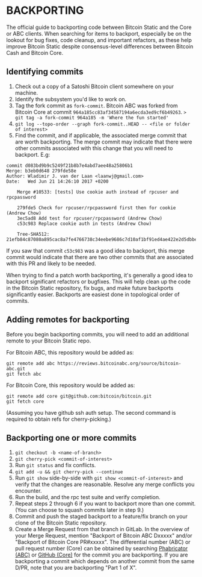 BACKPORTING
===========

The official guide to backporting code between Bitcoin Static and the Core or ABC clients. When searching
for items to backport, especially be on the lookout for bug fixes, code cleanup, and
important refactors, as these help improve Bitcoin Static despite consensus-level differences
between Bitcoin Cash and Bitcoin Core.

Identifying commits
-------------------

1. Check out a copy of a Satoshi Bitcoin client somewhere on your machine.
2. Identify the subsystem you'd like to work on.
3. Tag the fork commit as `fork-commit`. Bitcoin ABC was forked from Bitcoin Core
   at commit `964a185cc83af34587194a6ecda3ed9cf6b49263`.
   `> git tag -a fork-commit 964a185 -m 'Where the fun started'`
4. `git log --topo-order --graph fork-commit..HEAD -- <file or folder of interest>`
5. Find the commit, and if applicable, the associated merge commit that
   are worth backporting.	The merge commit may indicate that there were other
   commits associated with this change that you will need to backport. E.g:

```
commit d083bd9b9c5249f21b8b7e4abd7aee48a25806b1
Merge: b3eb0d648 279fde58e
Author: Wladimir J. van der Laan <laanwj@gmail.com>
Date:   Wed Jun 21 14:26:10 2017 +0200

    Merge #10533: [tests] Use cookie auth instead of rpcuser and rpcpassword

    279fde5 Check for rpcuser/rpcpassword first then for cookie (Andrew Chow)
    3ec5ad8 Add test for rpcuser/rpcpassword (Andrew Chow)
    c53c983 Replace cookie auth in tests (Andrew Chow)

    Tree-SHA512: 21efb84c87080a895cac8a7fe4766738c34eebe9686c7d10af1bf91ed4ae422e2d5dbbebffd00d34744eb6bb2d0195ea3aca86deebf085bbdeeb1d8b474241ed
```

If you saw that commit `c53c983` was a good idea to backport, this merge
commit would indicate that there are two other commits that are associated
with this PR and likely to be needed.

When trying to find a patch worth backporting, it's generally a good idea to
backport significant refactors or bugfixes.  This will help clean up the code
in the Bitcoin Static repository, fix bugs, and make future backports significantly
easier. Backports are easiest done in topological order of commits.

Adding remotes for backporting
------------------------------

Before you begin backporting commits, you will need to add an additional remote to your Bitcoin Static repo.

For Bitcoin ABC, this repository would be added as:

```
git remote add abc https://reviews.bitcoinabc.org/source/bitcoin-abc.git
git fetch abc
```

For Bitcoin Core, this repository would be added as:

```
git remote add core git@github.com:bitcoin/bitcoin.git
git fetch core
```

(Assuming you have github ssh auth setup. The second command is required to obtain refs for cherry-picking.)

Backporting one or more commits
-------------------------------

1. `git checkout -b <name-of-branch>`
2. `git cherry-pick <commit-of-interest>`
3. Run `git status` and fix conflicts.
4. `git add -u && git cherry-pick --continue`
5. Run `git show` side-by-side with `git show <commit-of-interest>` and verify that the changes are reasonable. Resolve any merge conflicts you encounter.
6. Run the build, and the rpc test suite and verify completion.
7. Repeat steps 2 through 6 if you want to backport more than one commit. (You can choose to squash commits later in step 9.)
8. Commit and push the staged backport to a feature/fix branch on your clone of the Bitcoin Static repository.
9. Create a Merge Request from that branch in GitLab. In the overview of your Merge Request, mention "Backport of Bitcoin ABC Dxxxxx" and/or "Backport of Bitcoin Core PR#xxxxx". The differential number (ABC) or pull request number (Core) can be obtained by searching [Phabricator (ABC)](https://reviews.bitcoinabc.org/differential/query/all/) or [GitHub (Core)](https://github.com/bitcoin/bitcoin/pulls/) for the commit you are backporting. If you are backporting a commit which depends on another commit from the same D/PR, note that you are backporting "Part 1 of X".

